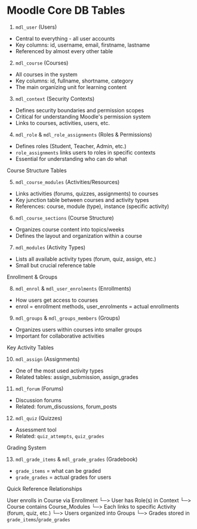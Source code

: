 # Moodle Core DB Tables

  1. `mdl_user` (Users)

  - Central to everything - all user accounts
  - Key columns: id, username, email, firstname, lastname
  - Referenced by almost every other table

  2. `mdl_course` (Courses)

  - All courses in the system
  - Key columns: id, fullname, shortname, category
  - The main organizing unit for learning content

  3. `mdl_context` (Security Contexts)

  - Defines security boundaries and permission scopes
  - Critical for understanding Moodle's permission system
  - Links to courses, activities, users, etc.

  4. `mdl_role` & `mdl_role_assignments` (Roles & Permissions)

  - Defines roles (Student, Teacher, Admin, etc.)
  - `role_assignments` links users to roles in specific contexts
  - Essential for understanding who can do what

  Course Structure Tables

  5. `mdl_course_modules` (Activities/Resources)

  - Links activities (forums, quizzes, assignments) to courses
  - Key junction table between courses and activity types
  - References: course, module (type), instance (specific activity)

  6. `mdl_course_sections` (Course Structure)

  - Organizes course content into topics/weeks
  - Defines the layout and organization within a course

  7. `mdl_modules` (Activity Types)

  - Lists all available activity types (forum, quiz, assign, etc.)
  - Small but crucial reference table

  Enrollment & Groups

  8. `mdl_enrol` & `mdl_user_enrolments` (Enrollments)

  - How users get access to courses
  - enrol = enrollment methods, user_enrolments = actual enrollments

  9. `mdl_groups` & `mdl_groups_members` (Groups)

  - Organizes users within courses into smaller groups
  - Important for collaborative activities

  Key Activity Tables

  10. `mdl_assign` (Assignments)

  - One of the most used activity types
  - Related tables: assign_submission, assign_grades

  11. `mdl_forum` (Forums)

  - Discussion forums
  - Related: forum_discussions, forum_posts

  12. `mdl_quiz` (Quizzes)

  - Assessment tool
  - Related: `quiz_attempts`, `quiz_grades`

  Grading System

  13. `mdl_grade_items` & `mdl_grade_grades` (Gradebook)

  - `grade_items` = what can be graded
  - `grade_grades` = actual grades for users

  Quick Reference Relationships

  User enrolls in Course via Enrollment
    └─> User has Role(s) in Context
    └─> Course contains Course_Modules
        └─> Each links to specific Activity (forum, quiz, etc.)
    └─> Users organized into Groups
    └─> Grades stored in `grade_items`/`grade_grades`
